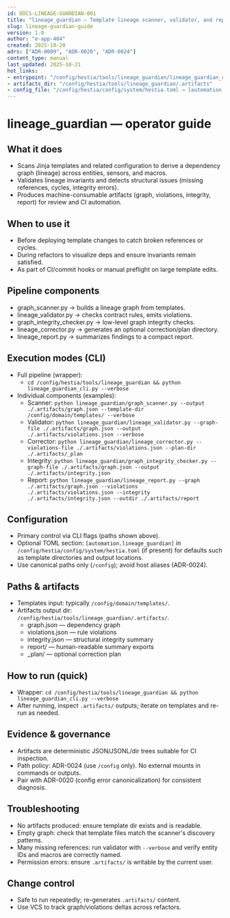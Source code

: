 ```yaml
---
id: DOCS-LINEAGE-GUARDIAN-001
title: "lineage_guardian — Template lineage scanner, validator, and reporter"
slug: lineage-guardian-guide
version: 1.0
author: "e-app-404"
created: 2025-10-20
adrs: ["ADR-0009", "ADR-0020", "ADR-0024"]
content_type: manual
last_updated: 2025-10-21
hot_links:
- entrypoint: "/config/hestia/tools/lineage_guardian/lineage_guardian_cli.py"
- artifacts_dir: "/config/hestia/tools/lineage_guardian/.artifacts"
- config_file: "/config/hestia/config/system/hestia.toml → [automation.lineage_guardian] (optional)"
---
```


# lineage_guardian — operator guide

## What it does
- Scans Jinja templates and related configuration to derive a dependency graph (lineage) across entities, sensors, and macros.
- Validates lineage invariants and detects structural issues (missing references, cycles, integrity errors).
- Produces machine-consumable artifacts (graph, violations, integrity, report) for review and CI automation.

## When to use it
- Before deploying template changes to catch broken references or cycles.
- During refactors to visualize deps and ensure invariants remain satisfied.
- As part of CI/commit hooks or manual preflight on large template edits.

## Pipeline components
- graph_scanner.py → builds a lineage graph from templates.
- lineage_validator.py → checks contract rules, emits violations.
- graph_integrity_checker.py → low-level graph integrity checks.
- lineage_corrector.py → generates an optional correction/plan directory.
- lineage_report.py → summarizes findings to a compact report.

## Execution modes (CLI)
- Full pipeline (wrapper):
  - `cd /config/hestia/tools/lineage_guardian && python lineage_guardian_cli.py --verbose`
- Individual components (examples):
  - Scanner: `python lineage_guardian/graph_scanner.py --output ./.artifacts/graph.json --template-dir /config/domain/templates/ --verbose`
  - Validator: `python lineage_guardian/lineage_validator.py --graph-file ./.artifacts/graph.json --output ./.artifacts/violations.json --verbose`
  - Corrector: `python lineage_guardian/lineage_corrector.py --violations-file ./.artifacts/violations.json --plan-dir ./.artifacts/_plan`
  - Integrity: `python lineage_guardian/graph_integrity_checker.py --graph-file ./.artifacts/graph.json --output ./.artifacts/integrity.json`
  - Report: `python lineage_guardian/lineage_report.py --graph ./.artifacts/graph.json --violations ./.artifacts/violations.json --integrity ./.artifacts/integrity.json --outdir ./.artifacts/report`

## Configuration
- Primary control via CLI flags (paths shown above).
- Optional TOML section: `[automation.lineage_guardian]` in `/config/hestia/config/system/hestia.toml` (if present) for defaults such as template directories and output locations.
- Use canonical paths only (`/config`); avoid host aliases (ADR-0024).

## Paths & artifacts
- Templates input: typically `/config/domain/templates/`.
- Artifacts output dir: `/config/hestia/tools/lineage_guardian/.artifacts/`.
  - graph.json — dependency graph
  - violations.json — rule violations
  - integrity.json — structural integrity summary
  - report/ — human-readable summary exports
  - _plan/ — optional correction plan

## How to run (quick)
- Wrapper: `cd /config/hestia/tools/lineage_guardian && python lineage_guardian_cli.py --verbose`
- After running, inspect `.artifacts/` outputs; iterate on templates and re-run as needed.

## Evidence & governance
- Artifacts are deterministic JSON/JSONL/dir trees suitable for CI inspection.
- Path policy: ADR-0024 (use `/config` only). No external mounts in commands or outputs.
- Pair with ADR-0020 (config error canonicalization) for consistent diagnosis.

## Troubleshooting
- No artifacts produced: ensure template dir exists and is readable.
- Empty graph: check that template files match the scanner's discovery patterns.
- Many missing references: run validator with `--verbose` and verify entity IDs and macros are correctly named.
- Permission errors: ensure `.artifacts/` is writable by the current user.

## Change control
- Safe to run repeatedly; re-generates `.artifacts/` content.
- Use VCS to track graph/violations deltas across refactors.
